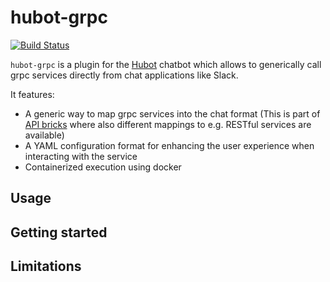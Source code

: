 # hubot-grpc

[![Build Status](https://travis-ci.org/hubot-grpc/hubot-grpc.svg?branch=master)](https://travis-ci.org/hubot-grpc/hubot-grpc)

```hubot-grpc``` is a plugin for the [Hubot](https://hubot.github.com/) chatbot which allows to generically call grpc services directly from chat applications like Slack.

It features:
  - A generic way to map grpc services into the chat format (This is part of [API bricks](https://github.com/apibricks) where also different mappings to e.g. RESTful services are available)
  - A YAML configuration format for enhancing the user experience when interacting with the service
  - Containerized execution using docker

## Usage



## Getting started



## Limitations
